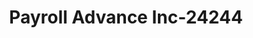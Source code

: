 ---
f_zip-code: 63501
f_state-code: MO
title: Payroll Advance Inc-24244
f_phone: 660-627-1112
f_city-only: Kirksville
f_address: 302 North Marion Street Kirksville
f_location-unique-id: '24244'
slug: payroll-advance-inc-24244
updated-on: '2024-05-30T13:46:58.046Z'
created-on: '2024-05-30T13:36:59.803Z'
published-on: '2024-05-30T13:54:32.469Z'
f_city-state: cms/city/kirksville-mo.md
f_company: cms/company/payroll-advance-inc.md
f_state: cms/state/missouri.md
layout: '[payday-loan].html'
tags: payday-loan
---